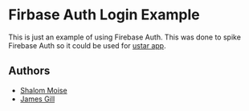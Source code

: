 # Firbase Auth Login Example

This is just an example of using Firebase Auth.
This was done to spike Firebase Auth so it could be used for [ustar app](https://expo.io/@aadilmohamed123/projects/ustar).

## Authors

- [Shalom Moise](https://github.com/shalommoise)
- [James Gill](https://github.com/jamesgill11)
